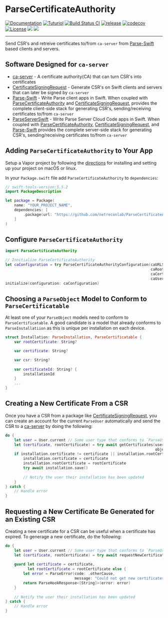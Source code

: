 # ParseCertificateAuthority

[![Documentation](http://img.shields.io/badge/read-docs-2196f3.svg)](https://swiftpackageindex.com/netreconlab/ParseCertificateAuthority/documentation)
[![Tuturiol](http://img.shields.io/badge/read-tuturials-2196f3.svg)](https://netreconlab.github.io/ParseCertificateAuthority/release/tutorials/parsecertificateauthority/)
[![Build Status CI](https://github.com/netreconlab/ParseCertificateAuthority/workflows/ci/badge.svg?branch=main)](https://github.com/netreconlab/ParseCertificateAuthority/actions?query=workflow%3Aci+branch%3Amain)
[![release](https://github.com/netreconlab/ParseCertificateAuthority/actions/workflows/release.yml/badge.svg)](https://github.com/netreconlab/ParseCertificateAuthority/actions/workflows/release.yml)
[![codecov](https://codecov.io/gh/netreconlab/ParseCertificateAuthority/branch/main/graph/badge.svg?token=RC3FLU6BGW)](https://codecov.io/gh/netreconlab/ParseCertificateAuthority)
[![License](https://img.shields.io/badge/license-Apache%202.0-blue.svg)](https://github.com/netreconlab/ParseCertificateAuthority/blob/main/LICENSE)
[![](https://img.shields.io/endpoint?url=https%3A%2F%2Fswiftpackageindex.com%2Fapi%2Fpackages%2Fnetreconlab%2FParseCertificateAuthority%2Fbadge%3Ftype%3Dswift-versions)](https://swiftpackageindex.com/netreconlab/ParseCertificateAuthority)
[![](https://img.shields.io/endpoint?url=https%3A%2F%2Fswiftpackageindex.com%2Fapi%2Fpackages%2Fnetreconlab%2FParseCertificateAuthority%2Fbadge%3Ftype%3Dplatforms)](https://swiftpackageindex.com/netreconlab/ParseCertificateAuthority)

---

Send CSR's and retreive certificates to/from `ca-server` from [Parse-Swift](https://github.com/netreconlab/Parse-Swift) based clients and servers.

## Software Designed for `ca-server`
- [ca-server](https://github.com/netreconlab/ParseCertificateAuthority) - A certificate authority(CA) that can turn CSR's into certificates
- [CertificateSigningRequest](https://github.com/cbaker6/CertificateSigningRequest) - Generate CSR's on Swift clients and servers that can later be signed by `ca-server`
- [Parse-Swift](https://github.com/netreconlab/Parse-Swift) - Write Parse client apps in Swift. When coupled with [ParseCertificateAuthority](https://github.com/netreconlab/ParseCertificateAuthority) and [CertificateSigningRequest](https://github.com/cbaker6/CertificateSigningRequest), provides the complete client-side stack for generating CSR's, sending/receiving certificates to/from `ca-server`
- [ParseServerSwift](https://github.com/netreconlab/parse-server-swift) - Write Parse Server Cloud Code apps in Swift. When coupled with [ParseCertificateAuthority](https://github.com/netreconlab/ParseCertificateAuthority), [CertificateSigningRequest](https://github.com/cbaker6/CertificateSigningRequest), and [Parse-Swift](https://github.com/netreconlab/Parse-Swift) provides the complete server-side stack for generating CSR's, sending/receiving certificates to/from `ca-server`

## Adding `ParseCertificateAuthority` to Your App
Setup a Vapor project by following the [directions](https://www.kodeco.com/11555468-getting-started-with-server-side-swift-with-vapor-4) for installing and setting up your project on macOS or linux.

In your `Package.swift` file add `ParseCertificateAuthority` to `dependencies`:

```swift
// swift-tools-version:5.5.2
import PackageDescription

let package = Package(
    name: "YOUR_PROJECT_NAME",
    dependencies: [
        .package(url: "https://github.com/netreconlab/ParseCertificateAuthority", .upToNextMajor(from: "0.0.1")),
    ]
)
```

## Configure `ParseCertificateAuthority`
```swift
import ParseCertificateAuthority

// Innitialize ParseCertificateAuthority
let caConfiguration = try ParseCertificateAuthorityConfiguration(caURLString: "http://certificate-authority:3000", // The url for `ca-server`.
                                                                 caRootCertificatePath: "/ca_certificate", // The root certificate path on `ca-server`.
                                                                 caCertificatesPath: "/certificates/", // The certificates path on `ca-server`.
                                                                 caUsersPath: "/appusers/") // The user path on `ca-server`.
initialize(configuration: caConfiguration)
```

## Choosing a `ParseObject` Model to Conform to `ParseCertificatable`
At least one of your `ParseObject` models need to conform to `ParseCertificatable`. A good candidate is a model that already conforms to `ParseInstallatiion` as this is unique per installation on each device.

```swift
struct Installation: ParseInstallation, ParseCertificatable {
    var rootCertificate: String?

    var certificate: String?

    var csr: String?
    
    var certificateId: String? {
        installationId
    }
    ...
}
```

## Creating a New Certificate From a CSR
Once you have a CSR from a package like [CertificateSigningRequest](https://github.com/cbaker6/CertificateSigningRequest), you can create an account for the current `ParseUser` automatically and send the CSR to a [ca-server](https://github.com/netreconlab/ParseCertificateAuthority) by doing the following:

```swift
do {
    let user = User.current // Some user type that conforms to `ParseUser`.
    let (certificate, rootCertificate) = try await getCertificates(user,
                                                                   object: installation)
    if installation.certificate != certificate || installation.rootCertificate != rootCertificate {
        installation.certificate = certificate
        installation.rootCertificate = rootCertificate
        try await installation.save()
        
        // Notify the user their installation has been updated
    }
} catch {
    // Handle error
}
```

## Requesting a New Certificate Be Generated for an Existing CSR
Creating a new certificate for a CSR can be useful when a certificate has expired. To generage a new certificate, do the following:

```swift
do {
    let user = User.current // Some user type that conforms to `ParseUser`.
    let (certificate, rootCertificate) = try await requestNewCertificates(user,
                                                                          object: installation)
    guard let certificate = certificate,
          let rootCertificate = rootCertificate else {
        let error = ParseError(code: .otherCause,
                               message: "Could not get new certificates")
        return ParseHookResponse<[String]>(error: error)
    }
    
    // Notify the user their installation has been updated
} catch {
    // Handle error
}
```

